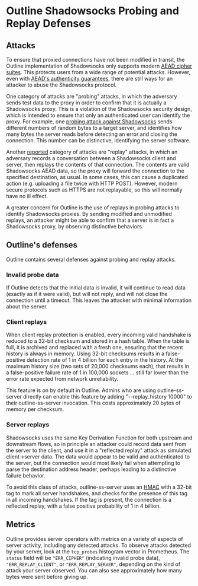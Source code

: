 # Outline Shadowsocks Probing and Replay Defenses

## Attacks

To ensure that proxied connections have not been modified in transit, the Outline implementation of Shadowsocks only supports modern [AEAD cipher suites](https://shadowsocks.org/en/spec/AEAD-Ciphers.html).  This protects users from a wide range of potential attacks.  However, even with [AEAD's authenticity guarantees](https://en.wikipedia.org/wiki/Authenticated_encryption), there are still ways for an attacker to abuse the Shadowsocks protocol.

One category of attacks are "probing" attacks, in which the adversary sends test data to the proxy in order to confirm that it is actually a Shadowsocks proxy.  This is a violation of the Shadowsocks security design, which is intended to ensure that only an authenticated user can identify the proxy.  For example, one [probing attack against Shadowsocks](https://scholar.google.com/scholar?cluster=8542824533765048218) sends different numbers of random bytes to a target server, and identifies how many bytes the server reads before detecting an error and closing the connection.  This number can be distinctive, identifying the server software.

Another [reported](https://gfw.report/blog/gfw_shadowsocks/) category of attacks are "replay" attacks, in which an adversary records a conversation between a Shadowsocks client and server, then replays the contents of that connection.  The contents are valid Shadowsocks AEAD data, so the proxy will forward the connection to the specified destination, as usual.  In some cases, this can cause a duplicated action (e.g. uploading a file twice with HTTP POST).  However, modern secure protocols such as HTTPS are not replayable, so this will normally have no ill effect.

A greater concern for Outline is the use of replays in probing attacks to identify Shadowsocks proxies.  By sending modified and unmodified replays, an attacker might be able to confirm that a server is in fact a Shadowsocks proxy, by observing distinctive behaviors.

## Outline's defenses

Outline contains several defenses against probing and replay attacks.

### Invalid probe data

If Outline detects that the initial data is invalid, it will continue to read data (exactly as if it were valid), but will not reply, and will not close the connection until a timeout.  This leaves the attacker with minimal information about the server.

### Client replays

When client replay protection is enabled, every incoming valid handshake is reduced to a 32-bit checksum and stored in a hash table.  When the table is full, it is archived and replaced with a fresh one, ensuring that the recent history is always in memory.  Using 32-bit checksums results in a false-positive detection rate of 1 in 4 billion for each entry in the history.  At the maximum history size (two sets of 20,000 checksums each), that results in a false-positive failure rate of 1 in 100,000 sockets ... still far lower than the error rate expected from network unreliability.

This feature is on by default in Outline.  Admins who are using outline-ss-server directly can enable this feature by adding "--replay_history 10000" to their outline-ss-server invocation.  This costs approximately 20 bytes of memory per checksum.

### Server replays

Shadowsocks uses the same Key Derivation Function for both upstream and downstream flows, so in principle an attacker could record data sent from the server to the client, and use it in a "reflected replay" attack as simulated client->server data.  The data would appear to be valid and authenticated to the server, but the connection would most likely fail when attempting to parse the destination address header, perhaps leading to a distinctive failure behavior.

To avoid this class of attacks, outline-ss-server uses an [HMAC](https://en.wikipedia.org/wiki/HMAC) with a 32-bit tag to mark all server handshakes, and checks for the presence of this tag in all incoming handshakes.  If the tag is present, the connection is a reflected replay, with a false positive probability of 1 in 4 billion.

## Metrics

Outline provides server operators with metrics on a variety of aspects of server activity, including any detected attacks.  To observe attacks detected by your server, look at the `tcp_probes` histogram vector in Prometheus.  The `status` field will be `"ERR_CIPHER"` (indicating invalid probe data), `"ERR_REPLAY_CLIENT"`, or `"ERR_REPLAY_SERVER"`, depending on the kind of attack your server observed.  You can also see approximately how many bytes were sent before giving up.
